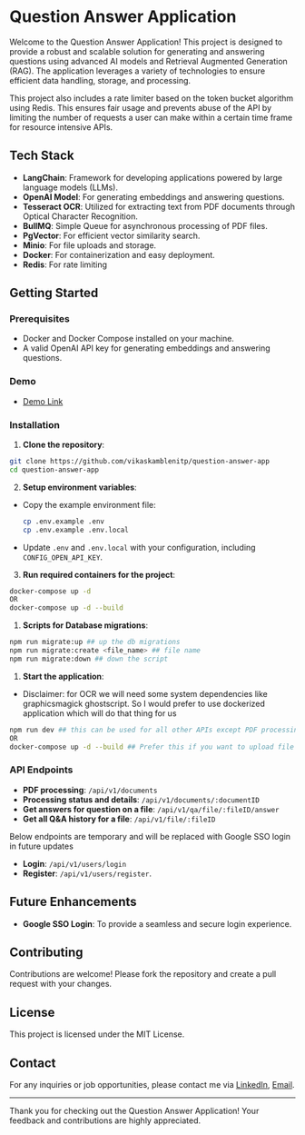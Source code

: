 # Question Answer Application

Welcome to the Question Answer Application! This project is designed to provide a robust and scalable solution for generating and answering questions using advanced AI models and Retrieval Augmented Generation (RAG). The application leverages a variety of technologies to ensure efficient data handling, storage, and processing.

This project also includes a rate limiter based on the token bucket algorithm using Redis. This ensures fair usage and prevents abuse of the API by limiting the number of requests a user can make within a certain time frame for resource intensive APIs.

## Tech Stack

- **LangChain**: Framework for developing applications powered by large language models (LLMs).
- **OpenAI Model**: For generating embeddings and answering questions.
- **Tesseract OCR**: Utilized for extracting text from PDF documents through Optical Character Recognition.
- **BullMQ**: Simple Queue for asynchronous processing of PDF files.
- **PgVector**: For efficient vector similarity search.
- **Minio**: For file uploads and storage.
- **Docker**: For containerization and easy deployment.
- **Redis**: For rate limiting

## Getting Started

### Prerequisites

- Docker and Docker Compose installed on your machine.
- A valid OpenAI API key for generating embeddings and answering questions.

### Demo
- [Demo Link](https://www.loom.com/share/10131cbae97642de9f493e09c2dbb5df?sid=0f7fe009-000a-4f87-ad0f-f699c7d8f4f5)

### Installation

1. **Clone the repository**:
  ```sh
  git clone https://github.com/vikaskamblenitp/question-answer-app
  cd question-answer-app
  ```

2. **Setup environment variables**:
  - Copy the example environment file:
    ```sh
    cp .env.example .env
    cp .env.example .env.local
    ```
  - Update `.env` and `.env.local` with your configuration, including `CONFIG_OPEN_API_KEY`.

3. **Run required containers for the project**:
  ```sh
  docker-compose up -d
  OR
  docker-compose up -d --build
  ```

1. **Scripts for Database migrations**:
  ```sh
  npm run migrate:up ## up the db migrations
  npm run migrate:create <file_name> ## file name
  npm run migrate:down ## down the script
  ```

1. **Start the application**:
  - Disclaimer: for OCR we will need some system dependencies like graphicsmagick ghostscript. So I would prefer to use dockerized application which will do that thing for us
  ```sh
  npm run dev ## this can be used for all other APIs except PDF processing
  OR
  docker-compose up -d --build ## Prefer this if you want to upload file
  ```

### API Endpoints

- **PDF processing**: `/api/v1/documents`
- **Processing status and details**: `/api/v1/documents/:documentID`
- **Get answers for question on a file**: `/api/v1/qa/file/:fileID/answer`
- **Get all Q&A history for a file**: `/api/v1/file/:fileID`
  
Below endpoints are temporary and will be replaced with Google SSO login in future updates
- **Login**: `/api/v1/users/login`
- **Register**: `/api/v1/users/register`.


## Future Enhancements

- **Google SSO Login**: To provide a seamless and secure login experience.

## Contributing

Contributions are welcome! Please fork the repository and create a pull request with your changes.

## License

This project is licensed under the MIT License.

## Contact

For any inquiries or job opportunities, please contact me via [LinkedIn](https://www.linkedin.com/in/vikas-kamble07), [Email](mailto:vikasmkamble007@gmail.com).

---

Thank you for checking out the Question Answer Application! Your feedback and contributions are highly appreciated.
